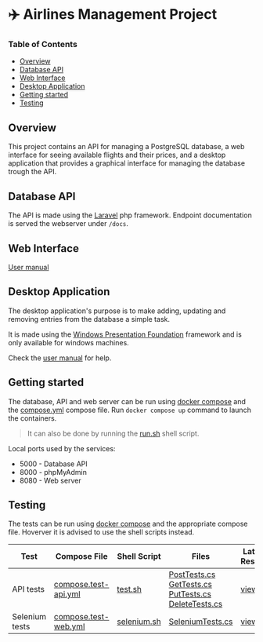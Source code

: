 # :airplane: Airlines Management Project

### Table of Contents
- [Overview](#overview)
- [Database API](#database-api)
- [Web Interface](#web-interface)
- [Desktop Application](#desktop-application)
- [Getting started](#getting-started)
- [Testing](#testing)

## Overview

This project contains an API for managing a PostgreSQL database, a web interface for seeing available flights and their prices, and a desktop application that provides a graphical interface for managing the database trough the API.

## Database API

The API is made using the [Laravel](https://laravel.com/) php framework.
Endpoint documentation is served the webserver under `/docs`.

## Web Interface

[User manual](./AirlinesWeb/README.md)

## Desktop Application

The desktop application's purpose is to make adding, updating and removing entries from the database a simple task.

It is made using the [Windows Presentation Foundation](https://github.com/dotnet/wpf) framework and is only available for windows machines.

Check the [user manual](./docs/desktop-app-manual.md) for help.

## Getting started

The database, API and web server can be run using [docker compose](https://github.com/docker/compose) and the [compose.yml](./compose.yml) compose file.
Run `docker compose up` command to launch the containers.
> It can also be done by running the [run.sh](./run.sh) shell script.

Local ports used by the services:
- 5000 - Database API
- 8000 - phpMyAdmin
- 8080 - Web server

## Testing

The tests can be run using [docker compose](https://github.com/docker/compose) and the appropriate compose file. Hoverver it is advised to use the shell scripts instead.

| Test | Compose File | Shell Script | Files | Latest Results |
| --- | --- | --- | --- | --- |
| API tests | [compose.test-api.yml](./testing/api/compose.yml) | [test.sh](./test.sh) | [PostTests.cs](./AirlinesAPI.Tests/PostTests.cs)<br>[GetTests.cs](./AirlinesAPI.Tests/GetTests.cs)<br>[PutTests.cs](./AirlinesAPI.Tests/PutTests.cs)<br>[DeleteTests.cs](./AirlinesAPI.Tests/DeleteTests.cs) | [view](./docs/api-test-results.md) |
| Selenium tests | [compose.test-web.yml](./compose.test-web.yml) | [selenium.sh](./selenium.sh) | [SeleniumTests.cs](./AirlinesWeb.Tests/SeleniumTests.cs) | [view](./AirlinesWebTest/README.md) |
